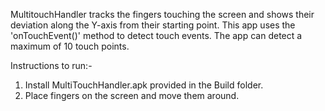 MultitouchHandler tracks the fingers touching the screen and shows their deviation along the Y-axis from their starting point.
This app uses the 'onTouchEvent()' method to detect touch events. The app can detect a maximum of 10 touch points.

Instructions to run:- 

1) Install MultiTouchHandler.apk provided in the Build folder.
2) Place fingers on the screen and move them around.